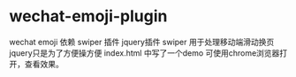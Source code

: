 # wechat-emoji-plugin
wechat emoji 依赖 swiper 插件 jquery插件
swiper 用于处理移动端滑动换页
jquery只是为了方便操方便
index.html 中写了一个demo 可使用chrome浏览器打开，查看效果。